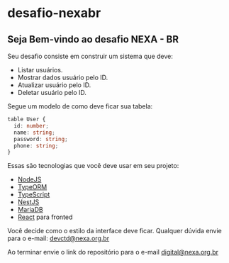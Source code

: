# desafio-nexabr

## Seja Bem-vindo ao desafio NEXA - BR

Seu desafio consiste em construir um sistema que deve:

- Listar usuários.
- Mostrar dados usuário pelo ID.
- Atualizar usuário pelo ID.
- Deletar usuário pelo ID.

Segue um modelo de como deve ficar sua tabela:

```typescript
table User {
  id: number;
  name: string;
  password: string;
  phone: string;
}
```

Essas são tecnologias que você deve usar em seu projeto:

- [NodeJS](https://nodejs.org/en)
- [TypeORM](https://typeorm.io/)
- [TypeScript](https://www.typescriptlang.org/)
- [NestJS](https://nestjs.com/)
- [MariaDB](https://mariadb.org/)
- [React](https://mariadb.org/) para fronted

Você decide como o estilo da interface deve ficar.
Qualquer dúvida envie para o e-mail: devctd@nexa.org.br

Ao terminar envie o link do repositório para o e-mail digital@nexa.org.br
